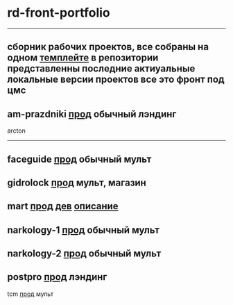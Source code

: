 # rd-front-portfolio
---

сборник рабочих проектов, все собраны на одном [темплейте](https://github.com/zatzoid/front-vanilla)
в репозитории представленны последние актиуальные локальные версии проектов
все это фронт под цмс
---

am-prazdniki
[прод](https://am-prazdniki.ru/)
обычный лэндинг
---

arcton


---

faceguide
[прод](https://faceguide.ru/)
обычный мульт
---


gidrolock
[прод](https://gidrolock.ru/)
мульт, магазин
---

mart
[прод]()
[дев](https://requestdesign.github.io/mart/)
[описание](https://github.com/zatzoid/mart)
---

narkology-1
[прод](https://narcology-med.ru/)
обычный мульт
---

narkology-2
[прод](https://limpiar-clinic.ru/)
обычный мульт
---

postpro
[прод]()
лэндинг
---

tcm
[прод](https://t-c-m.ru/)
мульт